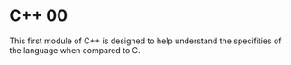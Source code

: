 # C++ 00


This first module of C++ is designed to help understand the specifities of the language when compared to C. 
